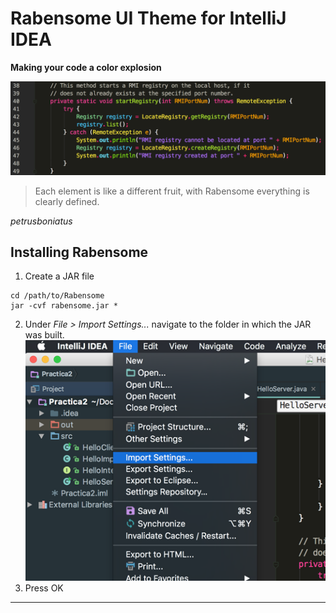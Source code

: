# Rabensome UI Theme for IntelliJ IDEA

__Making your code a color explosion__

![](Example.png)


> Each element is like a different fruit, with Rabensome everything is clearly defined.

_petrusboniatus_

## Installing Rabensome

1. Create a JAR file
```
cd /path/to/Rabensome
jar -cvf rabensome.jar *
```
2. Under _File > Import Settings..._ navigate to the folder in which the JAR was built.
![](Import.png)
3. Press OK

---
